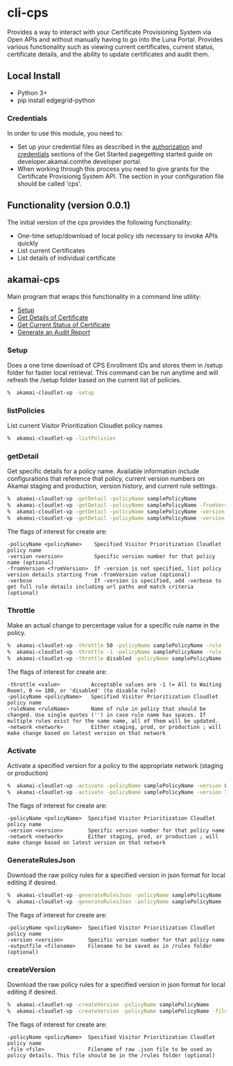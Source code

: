 # cli-cps
Provides a way to interact with your Certificate Provisioning System via Open APIs and without manually having to go into the Luna Portal. Provides various functionality such as viewing current certificates, current status, certificate details, and the ability to update certificates and audit them.

## Local Install
* Python 3+
* pip install edgegrid-python

### Credentials
In order to use this module, you need to:
* Set up your credential files as described in the [authorization](https://developer.akamai.com/introduction/Prov_Creds.html) and [credentials](https://developer.akamai.com/introduction/Conf_Client.html) sections of the Get Started pagegetting started guide on developer.akamai.comthe developer portal.  
* When working through this process you need to give grants for the Certificate Provisionig System API.  The section in your configuration file should be called 'cps'.

## Functionality (version 0.0.1)
The initial version of the cps provides the following functionality:
* One-time setup/download of local policy ids necessary to invoke APIs quickly
* List current Certificates
* List details of individual certificate

## akamai-cps
Main program that wraps this functionality in a command line utility:
* [Setup](#setup)
* [Get Details of Certificate](#getCertificateDetails)
* [Get Current Status of Certificate](#getCertificateStatus)
* [Generate an Audit Report](#audit)

### Setup
Does a one time download of CPS Enrollment IDs and stores them in /setup folder for faster local retrieval. This command can be run anytime and will refresh the /setup folder based on the current list of policies.

```bash
%  akamai-cloudlet-vp -setup
```

### listPolicies
List current Visitor Prioritization Cloudlet policy names  

```bash
%  akamai-cloudlet-vp -listPolicies
```

### getDetail
Get specific details for a policy name. Available information include configurations that reference that policy, current version numbers on Akamai staging and production, version history, and current rule settings.

```bash
%  akamai-cloudlet-vp -getDetail -policyName samplePolicyName
%  akamai-cloudlet-vp -getDetail -policyName samplePolicyName -fromVersion 37
%  akamai-cloudlet-vp -getDetail -policyName samplePolicyName -version 66
%  akamai-cloudlet-vp -getDetail -policyName samplePolicyName -version 66 -verbose
```

The flags of interest for create are:

```
-policyName <policyName>    Specified Visitor Prioritization Cloudlet policy name
-version <version>          Specific version number for that policy name (optional)
-fromVersion <fromVersion>  If -version is not specified, list policy version details starting from -fromVersion value (optional)
-verbose                    If -version is specified, add -verbose to get full rule details including url paths and match criteria (optional)

```

### Throttle
Make an actual change to percentage value for a specific rule name in the policy.

```bash
%  akamai-cloudlet-vp -throttle 50 -policyName samplePolicyName -rule 'ruleName' -network staging
%  akamai-cloudlet-vp -throttle -1 -policyName samplePolicyName -rule 'ruleName' -network staging
%  akamai-cloudlet-vp -throttle disabled -policyName samplePolicyName -rule 'ruleName' -network prod
```

The flags of interest for create are:

```
-throttle <value>          Acceptable values are -1 (= All to Waiting Room), 0 <= 100, or 'disabled' (to disable rule)
-policyName <policyName>   Specified Visitor Prioritization Cloudlet policy name
-ruleName <ruleName>       Name of rule in policy that should be changed. Use single quotes ('') in case rule name has spaces. If multiple rules exist for the same name, all of them will be updated.
-network <network>         Either staging, prod, or production ; will make change based on latest version on that network

```

### Activate
Activate a specified version for a policy to the appropriate network (staging or production)

```bash
%  akamai-cloudlet-vp -activate -policyName samplePolicyName -version 87 -network staging
%  akamai-cloudlet-vp -activate -policyName samplePolicyName -version 71 -network prod
```

The flags of interest for create are:

```
-policyName <policyName>  Specified Visitor Prioritization Cloudlet policy name
-version <version>        Specific version number for that policy name
-network <network>        Either staging, prod, or production ; will make change based on latest version on that network

```

### GenerateRulesJson
Download the raw policy rules for a specified version in json format for local editing if desired.

```bash
%  akamai-cloudlet-vp -generateRulesJson -policyName samplePolicyName -version 87
%  akamai-cloudlet-vp -generateRulesJson -policyName samplePolicyName -version 71 -outputfile savefilename.json
```

The flags of interest for create are:

```
-policyName <policyName>  Specified Visitor Prioritization Cloudlet policy name
-version <version>        Specific version number for that policy name
-outputfile <filename>    Filename to be saved as in /rules folder (optional)

```

### createVersion
Download the raw policy rules for a specified version in json format for local editing if desired.

```bash
%  akamai-cloudlet-vp -createVersion -policyName samplePolicyName
%  akamai-cloudlet-vp -createVersion -policyName samplePolicyName -file filename.json
```

The flags of interest for create are:

```
-policyName <policyName>  Specified Visitor Prioritization Cloudlet policy name
-file <file>	          Filename of raw .json file to be used as policy details. This file should be in the /rules folder (optional)

```
